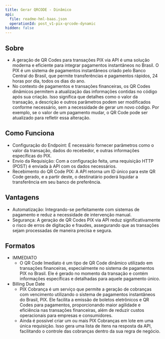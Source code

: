 ```yaml
---
title: Gerar QRCODE - Dinâmico
api:
  file: readme-hml-baas.json
  operationId: post_v1-pix-qrcode-dynamic
hidden: false
---
```

## Sobre

* A geração de QR Codes para transações PIX via API é uma solução moderna e eficiente para integrar pagamentos instantâneos no Brasil. O PIX é um sistema de pagamentos instantâneos criado pelo Banco Central do Brasil, que permite transferências e pagamentos rápidos, 24 horas por dia, todos os dias do ano.
* No contexto de pagamentos e transações financeiras, os QR Codes dinâmicos permitem a atualização das informações contidas no código após sua criação. Isso significa que detalhes como o valor da transação, a descrição e outros parâmetros podem ser modificados conforme necessário, sem a necessidade de gerar um novo código. Por exemplo, se o valor de um pagamento mudar, o QR Code pode ser atualizado para refletir essa alteração.

## Como Funciona

* Configuração do Endpoint: É necessário fornecer parâmetros como o valor da transação, dados do recebedor, e outras informações específicas do PIX.
* Envio da Requisição: Com a configuração feita, uma requisição HTTP (POST) é enviada à API com os dados necessários.
* Recebimento do QR Code PIX: A API retorna um ID único para este QR Code gerado, e a partir deste, o destinatário poderá liquidar a transferência em seu banco de preferência.

## Vantagens

* Automatização: Integrando-se perfeitamente com sistemas de pagamento e reduz a necessidade de intervenção manual.
* Segurança: A geração de QR Codes PIX via API reduz significativamente o risco de erros de digitação e fraudes, assegurando que as transações sejam processadas de maneira precisa e segura.

## Formatos

* IMMEDIATO
  * O QR Code Imediato é um tipo de QR Code dinâmico utilizado em transações financeiras, especialmente no sistema de pagamentos PIX no Brasil. Ele é gerado no momento da transação e contém informações específicas e detalhadas para aquele pagamento único.
* Billing Due Date
  * PIX Cobrança é um serviço que permite a geração de cobranças com vencimento utilizando o sistema de pagamentos instantâneos do Brasil, PIX. Ele facilita a emissão de boletos eletrônicos e QR Codes para pagamentos, proporcionando maior agilidade e eficiência nas transações financeiras, além de reduzir custos operacionais para empresas e consumidores.
  * Ainda é possível criar um ou mais PIX Cobranças em lote em uma única requisição. Isso gera uma lista de itens na resposta da API, facilitando o controle das cobranças dentro da sua regra de negócio.